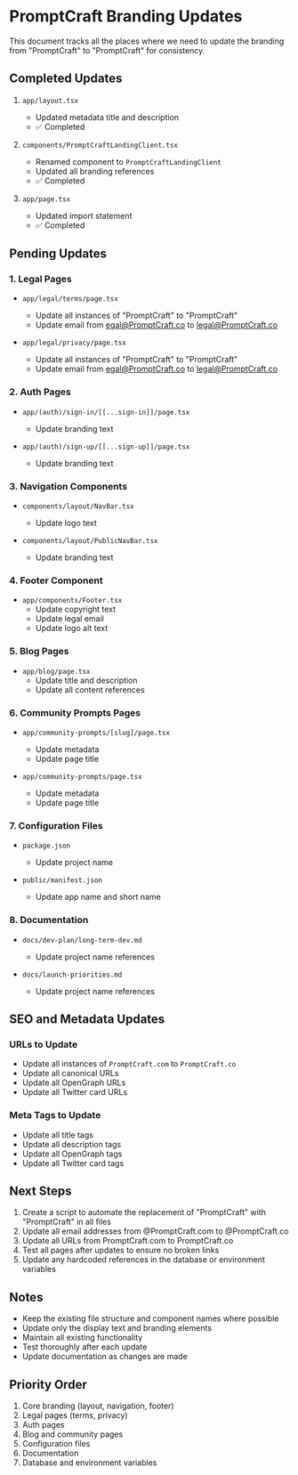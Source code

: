 # PromptCraft Branding Updates

This document tracks all the places where we need to update the branding from "PromptCraft" to "PromptCraft" for consistency.

## Completed Updates

1. `app/layout.tsx`
   - Updated metadata title and description
   - ✅ Completed

2. `components/PromptCraftLandingClient.tsx`
   - Renamed component to `PromptCraftLandingClient`
   - Updated all branding references
   - ✅ Completed

3. `app/page.tsx`
   - Updated import statement
   - ✅ Completed

## Pending Updates

### 1. Legal Pages
- `app/legal/terms/page.tsx`
  - Update all instances of "PromptCraft" to "PromptCraft"
  - Update email from egal@PromptCraft.co to legal@PromptCraft.co

- `app/legal/privacy/page.tsx`
  - Update all instances of "PromptCraft" to "PromptCraft"
  - Update email from egal@PromptCraft.co to legal@PromptCraft.co

### 2. Auth Pages
- `app/(auth)/sign-in/[[...sign-in]]/page.tsx`
  - Update branding text

- `app/(auth)/sign-up/[[...sign-up]]/page.tsx`
  - Update branding text

### 3. Navigation Components
- `components/layout/NavBar.tsx`
  - Update logo text

- `components/layout/PublicNavBar.tsx`
  - Update branding text

### 4. Footer Component
- `app/components/Footer.tsx`
  - Update copyright text
  - Update legal email
  - Update logo alt text

### 5. Blog Pages
- `app/blog/page.tsx`
  - Update title and description
  - Update all content references

### 6. Community Prompts Pages
- `app/community-prompts/[slug]/page.tsx`
  - Update metadata
  - Update page title

- `app/community-prompts/page.tsx`
  - Update metadata
  - Update page title

### 7. Configuration Files
- `package.json`
  - Update project name

- `public/manifest.json`
  - Update app name and short name

### 8. Documentation
- `docs/dev-plan/long-term-dev.md`
  - Update project name references

- `docs/launch-priorities.md`
  - Update project name references

## SEO and Metadata Updates

### URLs to Update
- Update all instances of `PromptCraft.com` to `PromptCraft.co`
- Update all canonical URLs
- Update all OpenGraph URLs
- Update all Twitter card URLs

### Meta Tags to Update
- Update all title tags
- Update all description tags
- Update all OpenGraph tags
- Update all Twitter card tags

## Next Steps

1. Create a script to automate the replacement of "PromptCraft" with "PromptCraft" in all files
2. Update all email addresses from @PromptCraft.com to @PromptCraft.co
3. Update all URLs from PromptCraft.com to PromptCraft.co
4. Test all pages after updates to ensure no broken links
5. Update any hardcoded references in the database or environment variables

## Notes

- Keep the existing file structure and component names where possible
- Update only the display text and branding elements
- Maintain all existing functionality
- Test thoroughly after each update
- Update documentation as changes are made

## Priority Order

1. Core branding (layout, navigation, footer)
2. Legal pages (terms, privacy)
3. Auth pages
4. Blog and community pages
5. Configuration files
6. Documentation
7. Database and environment variables 